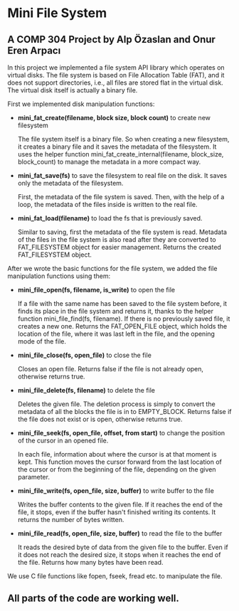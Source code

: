 # Mini File System
## A COMP 304 Project by Alp Özaslan and Onur Eren Arpacı

In this project we implemented a file system API library which operates on virtual disks. The file system is based on File Allocation Table (FAT), and it does not support directories, i.e., all files are stored flat in the virtual disk. The virtual disk itself is actually a binary file.

First we implemented disk manipulation functions: 
* **mini_fat_create(filename, block size, block count)** to create new filesystem
    
    The file system itself is a binary file. So when creating a new filesystem, it creates a binary file and it saves the metadata of the filesystem. It uses the helper function mini_fat_create_internal(filename, block_size, block_count) to manage the metadata in a more compact way.

* **mini_fat_save(fs)** to save the filesystem to real file on the disk. It saves only the metadata of the filesystem.

    First, the metadata of the file system is saved. Then, with the help of a loop, the metadata of the files inside is written to the real file.

* **mini_fat_load(filename)** to load the fs that is previously saved.

    Similar to saving, first the metadata of the file system is read. Metadata of the files in the file system is also read after they are converted to FAT_FILESYSTEM object for easier management. Returns the created FAT_FILESYSTEM object.

After we wrote the basic functions for the file system, we added the file manipulation functions using them:
* **mini_file_open(fs, filename, is_write)** to open the file

    If a file with the same name has been saved to the file system before, it finds its place in the file system and returns it, thanks to the helper function mini_file_find(fs, filename). If there is no previously saved file, it creates a new one. Returns the FAT_OPEN_FILE object, which holds the location of the file, where it was last left in the file, and the opening mode of the file.

* **mini_file_close(fs, open_file)** to close the file

    Closes an open file. Returns false if the file is not already open, otherwise returns true.

* **mini_file_delete(fs, filename)** to delete the file

    Deletes the given file. The deletion process is simply to convert the metadata of all the blocks the file is in to EMPTY_BLOCK. Returns false if the file does not exist or is open, otherwise returns true.

* **mini_file_seek(fs, open_file, offset, from start)** to change the position of the cursor in an opened file.

    In each file, information about where the cursor is at that moment is kept. This function moves the cursor forward from the last location of the cursor or from the beginning of the file, depending on the given parameter.

* **mini_file_write(fs, open_file, size, buffer)** to write buffer to the file

    Writes the buffer contents to the given file. If it reaches the end of the file, it stops, even if the buffer hasn't finished writing its contents. It returns the number of bytes written.

* **mini_file_read(fs, open_file, size, buffer)** to read the file to the buffer

    It reads the desired byte of data from the given file to the buffer. Even if it does not reach the desired size, it stops when it reaches the end of the file. Returns how many bytes have been read.

We use C file functions like fopen, fseek, fread etc. to manipulate the file.

## All parts of the code are working well.
